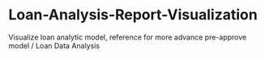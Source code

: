 # Loan-Analysis-Report-Visualization
Visualize loan analytic model, reference for more advance pre-approve model / Loan Data Analysis
